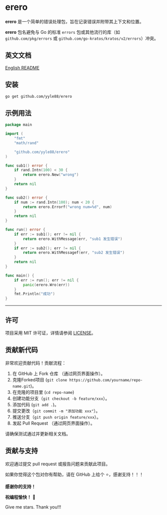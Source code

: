 # erero

**erero** 是一个简单的错误处理包，旨在记录错误并附带其上下文和位置。

**erero** 包名避免与 Go 的标准 `errors` 包或其他流行的库（如 `github.com/pkg/errors` 或 `github.com/go-kratos/kratos/v2/errors`）冲突。

## 英文文档

[English README](README.md)

## 安装

```bash
go get github.com/yyle88/erero
```

## 示例用法

```go
package main

import (
	"fmt"
	"math/rand"

	"github.com/yyle88/erero"
)

func sub1() error {
	if rand.Intn(100) < 30 {
		return erero.New("wrong")
	}
	return nil
}

func sub2() error {
	if num := rand.Intn(100); num < 20 {
		return erero.Errorf("wrong num=%d", num)
	}
	return nil
}

func run() error {
	if err := sub1(); err != nil {
		return erero.WithMessage(err, "sub1 发生错误")
	}
	if err := sub2(); err != nil {
		return erero.WithMessagef(err, "sub2 发生错误")
	}
	return nil
}

func main() {
	if err := run(); err != nil {
		panic(erero.Wro(err))
	}
	fmt.Println("成功")
}
```

---

## 许可

项目采用 MIT 许可证，详情请参阅 [LICENSE](LICENSE)。

## 贡献新代码

非常欢迎贡献代码！贡献流程：

1. 在 GitHub 上 Fork 仓库 （通过网页界面操作）。
2. 克隆Forked项目 (`git clone https://github.com/yourname/repo-name.git`)。
3. 在克隆的项目里 (`cd repo-name`)
4. 创建功能分支（`git checkout -b feature/xxx`）。
5. 添加代码 (`git add .`)。
6. 提交更改（`git commit -m "添加功能 xxx"`）。
7. 推送分支（`git push origin feature/xxx`）。
8. 发起 Pull Request （通过网页界面操作）。

请确保测试通过并更新相关文档。

## 贡献与支持

欢迎通过提交 pull request 或报告问题来贡献此项目。

如果你觉得这个包对你有帮助，请在 GitHub 上给个 ⭐，感谢支持！！！

**感谢你的支持！**

**祝编程愉快！** 🎉

Give me stars. Thank you!!!
